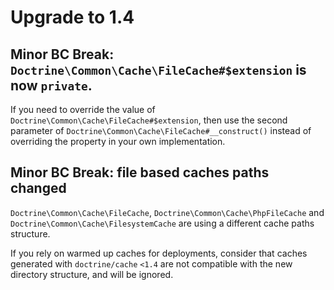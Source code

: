 # Upgrade to 1.4

## Minor BC Break: `Doctrine\Common\Cache\FileCache#$extension` is now `private`.

If you need to override the value of `Doctrine\Common\Cache\FileCache#$extension`, then use the second parameter
of `Doctrine\Common\Cache\FileCache#__construct()` instead of overriding the property in your own implementation.

## Minor BC Break: file based caches paths changed

`Doctrine\Common\Cache\FileCache`, `Doctrine\Common\Cache\PhpFileCache` and
`Doctrine\Common\Cache\FilesystemCache` are using a different cache paths structure.

If you rely on warmed up caches for deployments, consider that caches generated with `doctrine/cache` `<1.4` are not
compatible with the new directory structure, and will be ignored.
